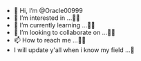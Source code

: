 - 👋 Hi, I’m @Oracle00999
- 👀 I’m interested in ...🤷‍♂️
- 🌱 I’m currently learning ...🤷‍♂️
- 💞️ I’m looking to collaborate on ...🤷‍♂️
- 📫 How to reach me ...🤷‍♂️
- I will update y'all when i know my field ...🤦

<!---
Oracle00999/Oracle00999 is a ✨ special ✨ repository because its `README.md` (this file) appears on your GitHub profile.
You can click the Preview link to take a look at your changes.
--->
